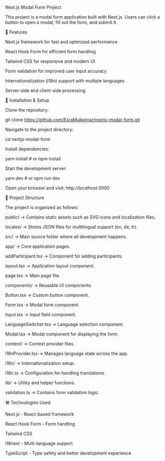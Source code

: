 Next.js Modal Form Project

This project is a modal form application built with Next.js. Users can click a button to open a modal, fill out the form, and submit it.

🚀 Features

Next.js framework for fast and optimized performance

React Hook Form for efficient form handling

Tailwind CSS for responsive and modern UI

Form validation for improved user input accuracy

Internationalization (i18n) support with multiple languages

Server-side and client-side processing

📌 Installation & Setup

Clone the repository:

git clone https://github.com/EsraMulkpinar/nextjs-modal-form.git

Navigate to the project directory:

cd nextjs-modal-form

Install dependencies:

yarn install  # or npm install

Start the development server:

yarn dev  # or npm run dev

Open your browser and visit: http://localhost:3000

📁 Project Structure

The project is organized as follows:

public/ → Contains static assets such as SVG icons and localization files.

locales/ → Stores JSON files for multilingual support (en, de, tr).

src/ → Main source folder where all development happens.

app/ → Core application pages.

addParticipant.tsx → Component for adding participants.

layout.tsx → Application layout component.

page.tsx → Main page file.

components/ → Reusable UI components.

Button.tsx → Custom button component.

Form.tsx → Modal form component.

Input.tsx → Input field component.

LanguageSwitcher.tsx → Language selection component.

Modal.tsx → Modal component for displaying the form.

context/ → Context provider files.

i18nProvider.tsx → Manages language state across the app.

i18n/ → Internationalization setup.

i18n.ts → Configuration for handling translations.

lib/ → Utility and helper functions.

validation.ts → Contains form validation logic.

🛠 Technologies Used

Next.js - React-based framework

React Hook Form - Form handling

Tailwind CSS 

i18next - Multi-language support

TypeScript - Type safety and better development experience

